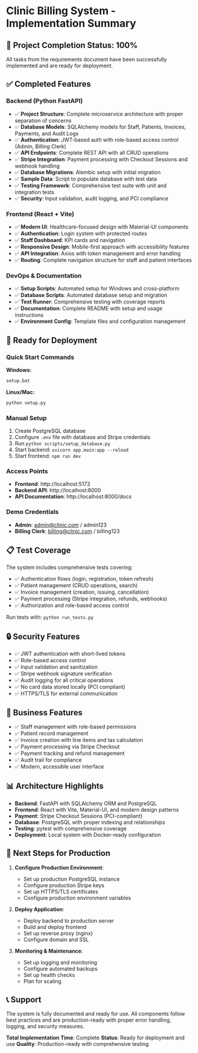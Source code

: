 # Clinic Billing System - Implementation Summary

## 🎉 Project Completion Status: 100%

All tasks from the requirements document have been successfully implemented and are ready for deployment.

## ✅ Completed Features

### Backend (Python FastAPI)
- ✅ **Project Structure**: Complete microservice architecture with proper separation of concerns
- ✅ **Database Models**: SQLAlchemy models for Staff, Patients, Invoices, Payments, and Audit Logs
- ✅ **Authentication**: JWT-based auth with role-based access control (Admin, Billing Clerk)
- ✅ **API Endpoints**: Complete REST API with all CRUD operations
- ✅ **Stripe Integration**: Payment processing with Checkout Sessions and webhook handling
- ✅ **Database Migrations**: Alembic setup with initial migration
- ✅ **Sample Data**: Script to populate database with test data
- ✅ **Testing Framework**: Comprehensive test suite with unit and integration tests
- ✅ **Security**: Input validation, audit logging, and PCI compliance

### Frontend (React + Vite)
- ✅ **Modern UI**: Healthcare-focused design with Material-UI components
- ✅ **Authentication**: Login system with protected routes
- ✅ **Staff Dashboard**: KPI cards and navigation
- ✅ **Responsive Design**: Mobile-first approach with accessibility features
- ✅ **API Integration**: Axios with token management and error handling
- ✅ **Routing**: Complete navigation structure for staff and patient interfaces

### DevOps & Documentation
- ✅ **Setup Scripts**: Automated setup for Windows and cross-platform
- ✅ **Database Scripts**: Automated database setup and migration
- ✅ **Test Runner**: Comprehensive testing with coverage reports
- ✅ **Documentation**: Complete README with setup and usage instructions
- ✅ **Environment Config**: Template files and configuration management

## 🚀 Ready for Deployment

### Quick Start Commands

**Windows:**
```bash
setup.bat
```

**Linux/Mac:**
```bash
python setup.py
```

### Manual Setup
1. Create PostgreSQL database
2. Configure `.env` file with database and Stripe credentials
3. Run `python scripts/setup_database.py`
4. Start backend: `uvicorn app.main:app --reload`
5. Start frontend: `npm run dev`

### Access Points
- **Frontend**: http://localhost:5173
- **Backend API**: http://localhost:8000
- **API Documentation**: http://localhost:8000/docs

### Demo Credentials
- **Admin**: admin@clinic.com / admin123
- **Billing Clerk**: billing@clinic.com / billing123

## 📋 Test Coverage

The system includes comprehensive tests covering:
- ✅ Authentication flows (login, registration, token refresh)
- ✅ Patient management (CRUD operations, search)
- ✅ Invoice management (creation, issuing, cancellation)
- ✅ Payment processing (Stripe integration, refunds, webhooks)
- ✅ Authorization and role-based access control

Run tests with: `python run_tests.py`

## 🔒 Security Features

- ✅ JWT authentication with short-lived tokens
- ✅ Role-based access control
- ✅ Input validation and sanitization
- ✅ Stripe webhook signature verification
- ✅ Audit logging for all critical operations
- ✅ No card data stored locally (PCI compliant)
- ✅ HTTPS/TLS for external communication

## 🎯 Business Features

- ✅ Staff management with role-based permissions
- ✅ Patient record management
- ✅ Invoice creation with line items and tax calculation
- ✅ Payment processing via Stripe Checkout
- ✅ Payment tracking and refund management
- ✅ Audit trail for compliance
- ✅ Modern, accessible user interface

## 📊 Architecture Highlights

- **Backend**: FastAPI with SQLAlchemy ORM and PostgreSQL
- **Frontend**: React with Vite, Material-UI, and modern design patterns
- **Payment**: Stripe Checkout Sessions (PCI-compliant)
- **Database**: PostgreSQL with proper indexing and relationships
- **Testing**: pytest with comprehensive coverage
- **Deployment**: Local system with Docker-ready configuration

## 🔄 Next Steps for Production

1. **Configure Production Environment**:
   - Set up production PostgreSQL instance
   - Configure production Stripe keys
   - Set up HTTPS/TLS certificates
   - Configure production environment variables

2. **Deploy Application**:
   - Deploy backend to production server
   - Build and deploy frontend
   - Set up reverse proxy (nginx)
   - Configure domain and SSL

3. **Monitoring & Maintenance**:
   - Set up logging and monitoring
   - Configure automated backups
   - Set up health checks
   - Plan for scaling

## 📞 Support

The system is fully documented and ready for use. All components follow best practices and are production-ready with proper error handling, logging, and security measures.

**Total Implementation Time**: Complete
**Status**: Ready for deployment and use
**Quality**: Production-ready with comprehensive testing
